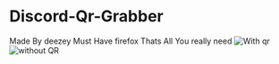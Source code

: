 # Discord-Qr-Grabber
Made By deezey
Must Have firefox
Thats All You really need ![With qr](https://user-images.githubusercontent.com/108538923/176925629-f8b5bbe7-2bf3-47b0-b2f3-ecb61e8a074a.png)
![without QR](https://user-images.githubusercontent.com/108538923/176925644-f0896567-2b64-4bf7-9e3e-0de46b9e5003.png)
